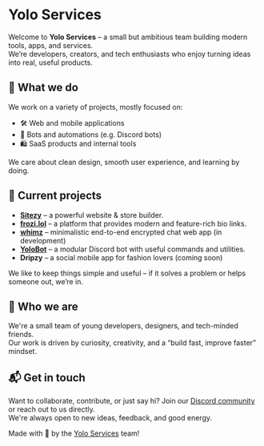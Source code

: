 # Yolo Services

Welcome to **Yolo Services** – a small but ambitious team building modern tools, apps, and services.  
We’re developers, creators, and tech enthusiasts who enjoy turning ideas into real, useful products.

## 🚀 What we do

We work on a variety of projects, mostly focused on:

- 🛠️ Web and mobile applications  
- 🤖 Bots and automations (e.g. Discord bots)  
- 🛍️ SaaS products and internal tools

We care about clean design, smooth user experience, and learning by doing.

## 🧩 Current projects

- [**Sitezy**](https://github.com/yolo-services/sitezy-next) – a powerful website & store builder.
- [**frozi.lol**](https://github.com/yolo-services/frozi-lol) – a platform that provides modern and feature-rich bio links.
- [**whimz**](https://github.com/yolo-services/whimz-app-web) – minimalistic end-to-end encrypted chat web app (in development)
- [**YoloBot**](https://github.com/yolo-services/yolobot) – a modular Discord bot with useful commands and utilities.
- **Dripzy** – a social mobile app for fashion lovers (coming soon)

We like to keep things simple and useful – if it solves a problem or helps someone out, we’re in.

## 👥 Who we are

We're a small team of young developers, designers, and tech-minded friends.  
Our work is driven by curiosity, creativity, and a “build fast, improve faster” mindset.

## 📬 Get in touch

Want to collaborate, contribute, or just say hi?
Join our [Discord community](https://dc.yolo-services.pl) or reach out to us directly.  
We're always open to new ideas, feedback, and good energy.

Made with 💛 by the [Yolo Services](https://yolo-services.pl) team!
